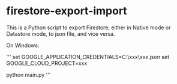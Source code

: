 # firestore-export-import

This is a Python script to export Firestore, either in Native mode or Datastore mode, to json file, and vice versa.

On Windows:

'''
set GOOGLE_APPLICATION_CREDENTIALS=C:\xxx\xxx.json
set GOOGLE_CLOUD_PROJECT=xxx

python main.py
'''
